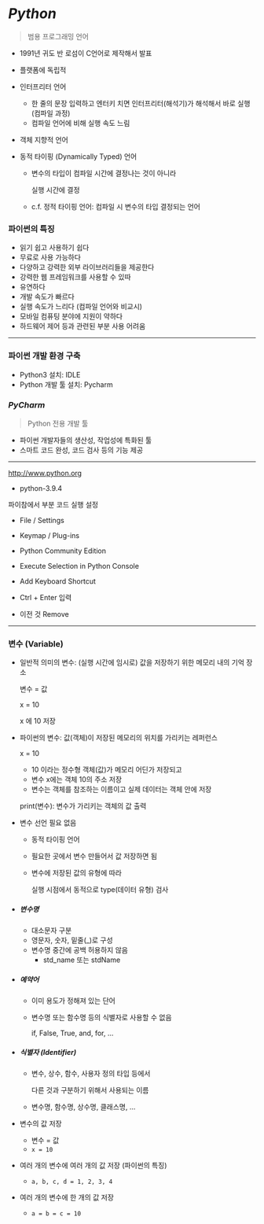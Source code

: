 # ***Python***

> 범용 프로그래밍 언어

- 1991년 귀도 반 로섬이 C언어로 제작해서 발표
- 플랫폼에 독립적
- 인터프리터 언어
  - 한 줄의 문장 입력하고 엔터키 치면 인터프리터(해석기)가 해석해서 바로 실행 (컴파일 과정)
  - 컴파일 언어에 비해 실행 속도 느림
- 객체 지향적 언어

- 동적 타이핑 (Dynamically Typed) 언어

  - 변수의 타입이 컴파일 시간에 결정나는 것이 아니라

    실행 시간에 결정

  - c.f. 정적 타이핑 언어: 컴파일 시 변수의 타입 결정되는 언어





### 파이썬의 특징

- 읽기 쉽고 사용하기 쉽다
- 무료로 사용 가능하다
- 다양하고 강력한 외부 라이브러리들을 제공한다
- 강력한 웹 프레임워크를 사용할 수 있따
- 유연하다
- 개발 속도가 빠르다
- 실행 속도가 느리다 (컴파일 언어와 비교시)
- 모바일 컴퓨팅 분야에 지원이 약하다
- 하드웨어 제어 등과 관련된 부분 사용 어려움



---



### 파이썬 개발 환경 구축

- Python3 설치: IDLE
- Python 개발 툴 설치: Pycharm



### ***PyCharm***

> Python 전용 개발 툴

- 파이썬 개발자들의 생산성, 작업성에 특화된 툴
- 스마트 코드 완성, 코드 검사 등의 기능 제공



---

http://www.python.org

- python-3.9.4

파이참에서 부분 코드 실행 설정
- File / Settings
- Keymap / Plug-ins
- Python Community Edition
- Execute Selection in Python Console
- Add Keyboard Shortcut
- Ctrl + Enter 입력

- 이전 것 Remove

---

### 변수 (Variable)

- 일반적 의미의 변수: (실행 시간에 임시로) 값을 저장하기 위한 메모리 내의 기억 장소

  변수 = 값

  x = 10

  x 에 10 저장

- 파이썬의 변수: 값(객체)이 저장된 메모리의 위치를 가리키는 레퍼런스

  x = 10

  - 10 이라는 정수형 객체(값)가 메모리 어딘가 저장되고
  - 변수 x에는 객체 10의 주소 저장
  - 변수는 객체를 참조하는 이름이고 실제 데이터는 객체 안에 저장

  print(변수): 변수가 가리키는 객체의 값 출력

- 변수 선언 필요 없음

  - 동적 타이핑 언어

  - 필요한 곳에서 변수 만들어서 값 저장하면 됨

  - 변수에 저장된 값의 유형에 따라

    실행 시점에서 동적으로 type(데이터 유형) 검사

- ##### 변수명

  - 대소문자 구분
  - 영문자, 숫자, 밑줄(_)로 구성
  - 변수명 중간에 공백 허용하지 않음
    - std_name 또는 stdName

- ##### 예약어

  - 이미 용도가 정해져 있는 단어

  - 변수명 또는 함수명 등의 식별자로 사용할 수 없음

    if, False, True, and, for, ...

- ##### 식별자 (Identifier)

  - 변수, 상수, 함수, 사용자 정의 타입 등에서

    다른 것과 구분하기 위해서 사용되는 이름

  - 변수명, 함수명, 상수명, 클래스명, ...

- 변수의 값 저장

  - 변수 = 값
  - `x = 10`

- 여러 개의 변수에 여러 개의 값 저장 (파이썬의 특징)

  - `a, b, c, d = 1, 2, 3, 4`

- 여러 개의 변수에 한 개의 값 저장

  - `a = b = c = 10`

  